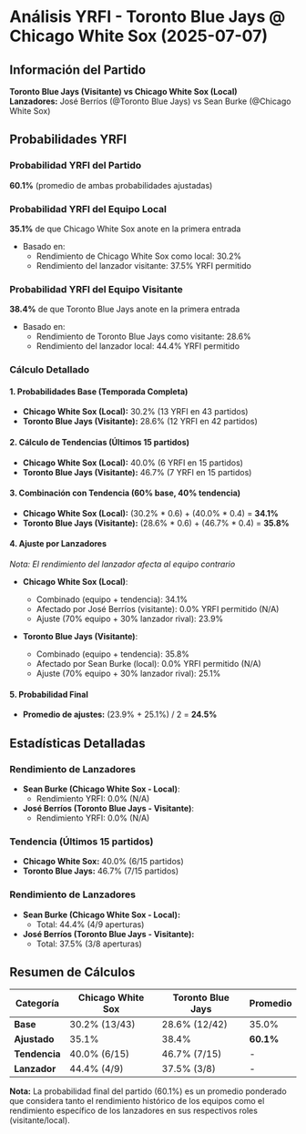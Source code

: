 # Análisis YRFI - Toronto Blue Jays @ Chicago White Sox (2025-07-07)

## Información del Partido
**Toronto Blue Jays (Visitante) vs Chicago White Sox (Local)**  
**Lanzadores:** José Berríos (@Toronto Blue Jays) vs Sean Burke (@Chicago White Sox)

## Probabilidades YRFI

### Probabilidad YRFI del Partido
**60.1%** (promedio de ambas probabilidades ajustadas)

### Probabilidad YRFI del Equipo Local
**35.1%** de que Chicago White Sox anote en la primera entrada
- Basado en:
  - Rendimiento de Chicago White Sox como local: 30.2%
  - Rendimiento del lanzador visitante: 37.5% YRFI permitido

### Probabilidad YRFI del Equipo Visitante
**38.4%** de que Toronto Blue Jays anote en la primera entrada
- Basado en:
  - Rendimiento de Toronto Blue Jays como visitante: 28.6%
  - Rendimiento del lanzador local: 44.4% YRFI permitido

### Cálculo Detallado

#### 1. Probabilidades Base (Temporada Completa)
- **Chicago White Sox (Local):** 30.2% (13 YRFI en 43 partidos)
- **Toronto Blue Jays (Visitante):** 28.6% (12 YRFI en 42 partidos)

#### 2. Cálculo de Tendencias (Últimos 15 partidos)
- **Chicago White Sox (Local):** 40.0% (6 YRFI en 15 partidos)
- **Toronto Blue Jays (Visitante):** 46.7% (7 YRFI en 15 partidos)

#### 3. Combinación con Tendencia (60% base, 40% tendencia)
- **Chicago White Sox (Local):** (30.2% * 0.6) + (40.0% * 0.4) = **34.1%**
- **Toronto Blue Jays (Visitante):** (28.6% * 0.6) + (46.7% * 0.4) = **35.8%**

#### 4. Ajuste por Lanzadores
*Nota: El rendimiento del lanzador afecta al equipo contrario*

- **Chicago White Sox (Local)**:
  - Combinado (equipo + tendencia): 34.1%
  - Afectado por José Berríos (visitante): 0.0% YRFI permitido (N/A)
  - Ajuste (70% equipo + 30% lanzador rival): 23.9%

- **Toronto Blue Jays (Visitante)**:
  - Combinado (equipo + tendencia): 35.8%
  - Afectado por Sean Burke (local): 0.0% YRFI permitido (N/A)
  - Ajuste (70% equipo + 30% lanzador rival): 25.1%

#### 5. Probabilidad Final
- **Promedio de ajustes:** (23.9% + 25.1%) / 2 = **24.5%**

## Estadísticas Detalladas


### Rendimiento de Lanzadores
- **Sean Burke (Chicago White Sox - Local)**:
  - Rendimiento YRFI: 0.0% (N/A)
- **José Berríos (Toronto Blue Jays - Visitante)**:
  - Rendimiento YRFI: 0.0% (N/A)
### Tendencia (Últimos 15 partidos)
- **Chicago White Sox:** 40.0% (6/15 partidos)
- **Toronto Blue Jays:** 46.7% (7/15 partidos)

### Rendimiento de Lanzadores
- **Sean Burke (Chicago White Sox - Local):**
  - Total: 44.4% (4/9 aperturas)
- **José Berríos (Toronto Blue Jays - Visitante):**
  - Total: 37.5% (3/8 aperturas)

## Resumen de Cálculos
| Categoría | Chicago White Sox    | Toronto Blue Jays    | Promedio |
|-----------|----------------------|----------------------|----------|
| **Base** | 30.2% (13/43) | 28.6% (12/42) | 35.0% |
| **Ajustado** | 35.1% | 38.4% | **60.1%** |
| **Tendencia** | 40.0% (6/15) | 46.7% (7/15) | - |
| **Lanzador** | 44.4% (4/9) | 37.5% (3/8) | - |

**Nota:** La probabilidad final del partido (60.1%) es un promedio ponderado que considera tanto el rendimiento histórico de los equipos como el rendimiento específico de los lanzadores en sus respectivos roles (visitante/local).